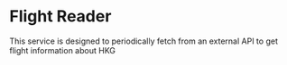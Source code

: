 # Flight Reader

This service is designed to periodically fetch from an external API to get flight information about HKG
